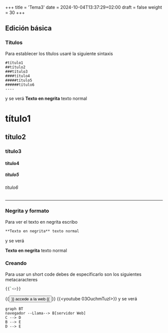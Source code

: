 +++
title = 'Tema3'
date = 2024-10-04T13:37:29+02:00
draft = false
weight = 30
+++
## Edición básica
### Títulos
Para establecer los títulos usaré la siguiente sintaxis
```
#título1
##título2
###título3
####título4
#####título5
######título6
----
```
y se verá
**Texto en negrita** texto normal
# título1
## título2
### título3
#### título4
##### título5
###### título6

----
### Negrita y formato
Para ver el texto en negrita escribo
```markdown
**Texto en negrita** texto normal
```
y se verá

**Texto en negrita** texto normal

### Creando

Para usar un short code debes de especificarlo son los siguientes metacaracteres
```bash
{{`<>}}
```
{{<button style="info" href="ºhttps://php.net">}} accede a la web {{</button>}}
{{<youtube 03OuchmTuzI>}}
y se verá

```mermaid
graph BT
navegador --Llama--> B[servidor Web]
C --> D
B --> E
D --> E
```